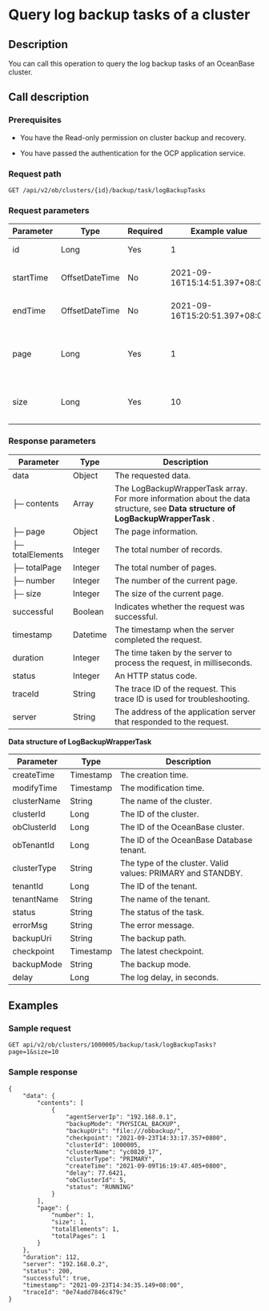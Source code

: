 Query log backup tasks of a cluster
========================================================

Description
--------------------------------

You can call this operation to query the log backup tasks of an OceanBase cluster.

Call description
-------------------------------------

### Prerequisites

* You have the Read-only permission on cluster backup and recovery.

* You have passed the authentication for the OCP application service.

### Request path

`GET /api/v2/ob/clusters/{id}/backup/task/logBackupTasks`

### Request parameters

| Parameter |      Type      | Required |         Example value         |                  Description                  |
|-----------|----------------|----------|-------------------------------|-----------------------------------------------|
| id        | Long           | Yes      | 1                             | The ID of the cluster.                        |
| startTime | OffsetDateTime | No       | 2021-09-16T15:14:51.397+08:00 | The start time of the period.                 |
| endTime   | OffsetDateTime | No       | 2021-09-16T15:20:51.397+08:00 | The end time of the period.                   |
| page      | Long           | Yes      | 1                             | The page number of the content to be queried. |
| size      | Long           | Yes      | 10                            | The number of records on each page.           |

### Response parameters

|    Parameter     |   Type   |                                                           Description                                                           |
|------------------|----------|---------------------------------------------------------------------------------------------------------------------------------|
| data             | Object   | The requested data.                                                                                                             |
| ├─ contents      | Array    | The LogBackupWrapperTask array. For more information about the data structure, see **Data structure of LogBackupWrapperTask** . |
| ├─ page          | Object   | The page information.                                                                                                           |
| ├─ totalElements | Integer  | The total number of records.                                                                                                    |
| ├─ totalPage     | Integer  | The total number of pages.                                                                                                      |
| ├─ number        | Integer  | The number of the current page.                                                                                                 |
| ├─ size          | Integer  | The size of the current page.                                                                                                   |
| successful       | Boolean  | Indicates whether the request was successful.                                                                                   |
| timestamp        | Datetime | The timestamp when the server completed the request.                                                                            |
| duration         | Integer  | The time taken by the server to process the request, in milliseconds.                                                           |
| status           | Integer  | An HTTP status code.                                                                                                            |
| traceId          | String   | The trace ID of the request. This trace ID is used for troubleshooting.                                                         |
| server           | String   | The address of the application server that responded to the request.                                                            |

**Data structure of LogBackupWrapperTask**

|  Parameter  |   Type    |                         Description                         |
|-------------|-----------|-------------------------------------------------------------|
| createTime  | Timestamp | The creation time.                                          |
| modifyTime  | Timestamp | The modification time.                                      |
| clusterName | String    | The name of the cluster.                                    |
| clusterId   | Long      | The ID of the cluster.                                      |
| obClusterId | Long      | The ID of the OceanBase cluster.                            |
| obTenantId  | Long      | The ID of the OceanBase Database tenant.                    |
| clusterType | String    | The type of the cluster. Valid values: PRIMARY and STANDBY. |
| tenantId    | Long      | The ID of the tenant.                                       |
| tenantName  | String    | The name of the tenant.                                     |
| status      | String    | The status of the task.                                     |
| errorMsg    | String    | The error message.                                          |
| backupUri   | String    | The backup path.                                            |
| checkpoint  | Timestamp | The latest checkpoint.                                      |
| backupMode  | String    | The backup mode.                                            |
| delay       | Long      | The log delay, in seconds.                                  |

Examples
-----------------------------

### Sample request

`GET api/v2/ob/clusters/1000005/backup/task/logBackupTasks?page=1&size=10`

### Sample response

```shell
{
    "data": {
        "contents": [
            {
                "agentServerIp": "192.168.0.1",
                "backupMode": "PHYSICAL_BACKUP",
                "backupUri": "file:///obbackup/",
                "checkpoint": "2021-09-23T14:33:17.357+0800",
                "clusterId": 1000005,
                "clusterName": "yc0820_17",
                "clusterType": "PRIMARY",
                "createTime": "2021-09-09T16:19:47.405+0800",
                "delay": 77.6421,
                "obClusterId": 5,
                "status": "RUNNING"
            }
        ],
        "page": {
            "number": 1,
            "size": 1,
            "totalElements": 1,
            "totalPages": 1
        }
    },
    "duration": 112,
    "server": "192.168.0.2",
    "status": 200,
    "successful": true,
    "timestamp": "2021-09-23T14:34:35.149+08:00",
    "traceId": "0e74add7846c479c"
}
```
